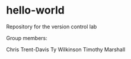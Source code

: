 # hello-world
Repository for the version control lab

Group members:

Chris Trent-Davis
Ty Wilkinson
Timothy Marshall
